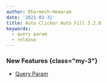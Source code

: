 ```yaml
---
author: Dharmesh-Hemaram
date: '2021-03-31'
title: Auto Clicker Auto Fill 3.2.0
keywords:
  - query param
  - release
---
```


### New Features {class="my-3"}

- [Query Param](https://getautoclicker.com/docs/4.x/action/value/#query-param)

